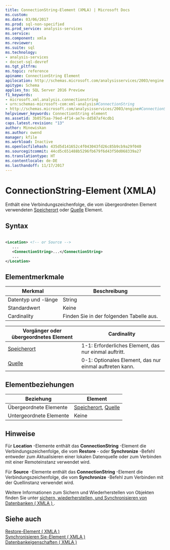 ```yaml
---
title: ConnectionString-Element (XMLA) | Microsoft Docs
ms.custom: 
ms.date: 03/06/2017
ms.prod: sql-non-specified
ms.prod_service: analysis-services
ms.service: 
ms.component: xmla
ms.reviewer: 
ms.suite: sql
ms.technology:
- analysis-services
- docset-sql-devref
ms.tgt_pltfrm: 
ms.topic: reference
apiname: ConnectionString Element
apilocation: http://schemas.microsoft.com/analysisservices/2003/engine
apitype: Schema
applies_to: SQL Server 2016 Preview
f1_keywords:
- microsoft.xml.analysis.connectionstring
- urn:schemas-microsoft-com:xml-analysis#ConnectionString
- http://schemas.microsoft.com/analysisservices/2003/engine#ConnectionString
helpviewer_keywords: ConnectionString element
ms.assetid: 3b0575aa-79ed-4f14-ae7e-dd587af4cdb1
caps.latest.revision: "13"
author: Minewiskan
ms.author: owend
manager: kfile
ms.workload: Inactive
ms.openlocfilehash: 435d5d141652c4f043043fd26c85b9cb9a29f040
ms.sourcegitcommit: 44cd5c651488b5296fb679f6d43f50d068339a27
ms.translationtype: HT
ms.contentlocale: de-DE
ms.lasthandoff: 11/17/2017
---
```

# <a name="connectionstring-element-xmla"></a>ConnectionString-Element (XMLA)
  Enthält eine Verbindungszeichenfolge, die vom übergeordneten Element verwendeten [Speicherort](../../../analysis-services/xmla/xml-elements-properties/location-element-xmla.md) oder [Quelle](../../../analysis-services/xmla/xml-elements-properties/source-element-xmla.md) Element.  
  
## <a name="syntax"></a>Syntax  
  
```xml  
  
<Location> <!-- or Source -->  
   ...  
   <ConnectionString>...</ConnectionString>  
   ...  
</Location>  
```  
  
## <a name="element-characteristics"></a>Elementmerkmale  
  
|Merkmal|Beschreibung|  
|--------------------|-----------------|  
|Datentyp und -länge|String|  
|Standardwert|Keine|  
|Cardinality|Finden Sie in der folgenden Tabelle aus.|  
  
|Vorgänger oder übergeordnetes Element|Cardinality|  
|------------------------|-----------------|  
|[Speicherort](../../../analysis-services/xmla/xml-elements-properties/location-element-xmla.md)|1-1: Erforderliches Element, das nur einmal auftritt.|  
|[Quelle](../../../analysis-services/xmla/xml-elements-properties/source-element-xmla.md)|0-1: Optionales Element, das nur einmal auftreten kann.|  
  
## <a name="element-relationships"></a>Elementbeziehungen  
  
|Beziehung|Element|  
|------------------|-------------|  
|Übergeordnete Elemente|[Speicherort](../../../analysis-services/xmla/xml-elements-properties/location-element-xmla.md), [Quelle](../../../analysis-services/xmla/xml-elements-properties/source-element-xmla.md)|  
|Untergeordnete Elemente|Keine|  
  
## <a name="remarks"></a>Hinweise  
 Für **Location** -Elemente enthält das **ConnectionString** -Element die Verbindungszeichenfolge, die vom **Restore** - oder **Synchronize** -Befehl entweder zum Aktualisieren einer lokalen Datenquelle oder zum Verbinden mit einer Remoteinstanz verwendet wird.  
  
 Für **Source** -Elemente enthält das **ConnectionString** -Element die Verbindungszeichenfolge, die vom **Synchronize** -Befehl zum Verbinden mit der Quellinstanz verwendet wird.  
  
 Weitere Informationen zum Sichern und Wiederherstellen von Objekten finden Sie unter [sichern, wiederherstellen, und Synchronisieren von Datenbanken &#40; XMLA &#41; ](../../../analysis-services/multidimensional-models-scripting-language-assl-xmla/backing-up-restoring-and-synchronizing-databases-xmla.md).  
  
## <a name="see-also"></a>Siehe auch  
 [Restore-Element &#40; XMLA &#41;](../../../analysis-services/xmla/xml-elements-commands/restore-element-xmla.md)   
 [Synchronisieren Sie-Element &#40; XMLA &#41;](../../../analysis-services/xmla/xml-elements-commands/synchronize-element-xmla.md)   
 [Datenbankeigenschaften &#40; XMLA &#41;](../../../analysis-services/xmla/xml-elements-properties/xml-elements-properties.md)  
  
  

